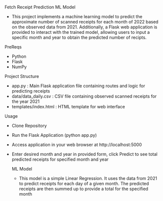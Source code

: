 Fetch Receipt Prediction ML Model

- This project implements a machine learning model to predict the approximate number of scanned
receipts for each month of 2022 based on the observed data from 2021. Additionally, a Flask web
application is provided to interact with the trained model, allowing users to input a specific
month and year to obtain the predicted number of recipts.

PreReqs
- Python
- Flask
- NumPy

Project Structure
- app.py : Main Flask application file containing routes and logic for predicting receipts
- data/data_daily.csv : CSV file containing observed scanned receipts for the year 2021
- templates/index.html : HTML template for web interface

Usage
- Clone Repository
- Run the Flask Application (python app.py)
- Access application in your web browser at http://localhost:5000
- Enter desired month and year in provided form, click Predict to see total predicted receipts
  for specified month and year

  ML Model
  - This model is a simple Linear Regression. It uses the data from 2021 to predict receipts for
    each day of a given month. The predicted receipts are then summed up to provide a total for
    the specified month
